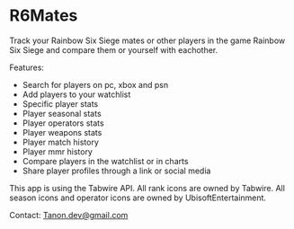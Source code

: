 # R6Mates

Track your Rainbow Six Siege mates or other players in the game Rainbow Six Siege and compare them or yourself with eachother.

Features:
- Search for players on pc, xbox and psn
- Add players to your watchlist
- Specific player stats
- Player seasonal stats
- Player operators stats
- Player weapons stats
- Player match history
- Player mmr history
- Compare players in the watchlist or in charts
- Share player profiles through a link or social media

This app is using the Tabwire API. All rank icons are owned by Tabwire.
All season icons and operator icons are owned by UbisoftEntertainment.

Contact: Tanon.dev@gmail.com

